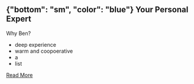{"bottom": "sm", "color": "blue"}
Your Personal Expert
----

Why Ben?

- deep experience
- warm and coopoerative
- a
- list

[Read More](/why)